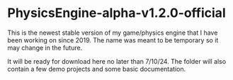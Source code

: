 # PhysicsEngine-alpha-v1.2.0-official

This is the newest stable version of my game/physics engine that I have been working 
on since 2019. The name was meant to be temporary so it may change in the future.

It will be ready for download here no later than 7/10/24. The folder 
will also contain a few demo projects and some basic documentation.

